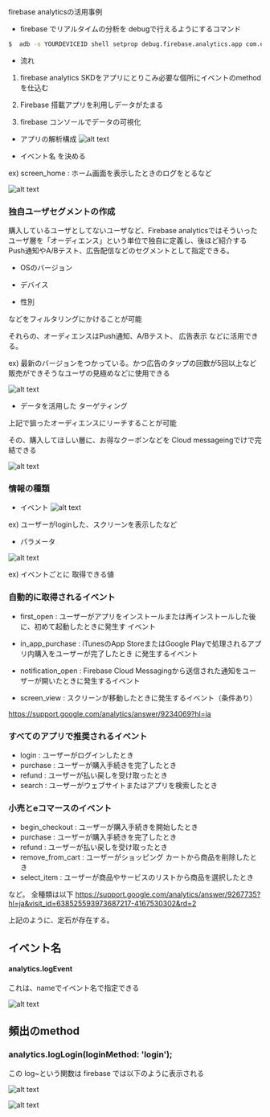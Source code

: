 firebase analyticsの活用事例

- firebase でリアルタイムの分析を debugで行えるようにするコマンド
```sh
$  adb -s YOURDEVICEID shell setprop debug.firebase.analytics.app com.example.firebase_analitics
```



-  流れ
1. firebase analytics SKDをアプリにとりこみ必要な個所にイベントのmethodを仕込む

2. Firebase 搭載アプリを利用しデータがたまる

3. firebase コンソールでデータの可視化



- アプリの解析構成
![alt text](assets/image.png)


- イベント名 を決める

ex)    screen_home :  ホーム画面を表示したときのログをとるなど


![alt text](assets/event.png)



### 独自ユーザセグメントの作成
購入しているユーザとしてないユーザなど、Firebase analyticsではそういったユーザ層を「オーディエンス」という単位で独自に定義し、後ほど紹介するPush通知やA/Bテスト、広告配信などのセグメントとして指定できる。

- OSのバージョン

- デバイス

- 性別

などをフィルタリングにかけることが可能


それらの、オーディエンスはPush通知、A/Bテスト、 広告表示 などに活用できる。


ex) 最新のバージョンをつかっている。かつ広告のタップの回数が5回以上など
販売ができそうなユーザの見極めなどに使用できる


![alt text](assets/audiences.png)



- データを活用した ターゲティング

上記で狙ったオーディエンスにリーチすることが可能

その、購入してほしい層に、お得なクーポンなどを Cloud messageingでけで完結できる

![alt text](assets/cloud_message.png)



### 情報の種類

-  イベント
![alt text](assets/event2.png)

ex) ユーザーがloginした、スクリーンを表示したなど


- パラメータ

![alt text](assets/paramerter.png)

ex) イベントごとに 取得できる値



### 自動的に取得されるイベント

-  first_open      :   ユーザーがアプリをインストールまたは再インストールした後に、初めて起動したときに発生す
                    イベント

- in_app_purchase	 :   	iTunesのApp StoreまたはGoogle Playで処理されるアプリ内購入をユーザーが完了したとき                      に発生するイベント

- notification_open :   Firebase Cloud Messagingから送信された通知をユーザーが開いたときに発生するイベント

- screen_view     :   スクリーンが移動したときに発生するイベント（条件あり）

https://support.google.com/analytics/answer/9234069?hl=ja


### すべてのアプリで推奨されるイベント

- login     :  	ユーザーがログインしたとき
- purchase	:   ユーザーが購入手続きを完了したとき
- refund	  :   ユーザーが払い戻しを受け取ったとき
- search	  :   ユーザーがウェブサイトまたはアプリを検索したとき




### 小売とeコマースのイベント

- begin_checkout	 :  ユーザーが購入手続きを開始したとき
- purchase	       :  ユーザーが購入手続きを完了したとき
- refund	         :  ユーザーが払い戻しを受け取ったとき
- remove_from_cart :  ユーザーがショッピング カートから商品を削除したとき
- select_item	     :  ユーザーが商品やサービスのリストから商品を選択したとき

など。
全種類は以下
https://support.google.com/analytics/answer/9267735?hl=ja&visit_id=638525593973687217-4167530302&rd=2


上記のように、定石が存在する。




##  イベント名

####  analytics.logEvent

これは、nameでイベント名で指定できる

![alt text](assets/logevent.png)


##   頻出のmethod 

###  analytics.logLogin(loginMethod: 'login');
この log~という関数は
firebase では以下のように表示される

![alt text](assets/login.png)


![alt text](assets/login-detail.png)

